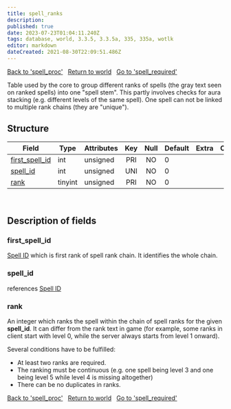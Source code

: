 ```yaml
---
title: spell_ranks
description:
published: true
date: 2023-07-23T01:04:11.240Z
tags: database, world, 3.3.5, 3.3.5a, 335, 335a, wotlk
editor: markdown
dateCreated: 2021-08-30T22:09:51.486Z
---
```


<a href="https://trinitycore.info/en/database/335/world/spell_proc" class="mt-5 v-btn v-btn--depressed v-btn--flat v-btn--outlined theme--light v-size--default darkblue--text text--lighten-3"><span class="v-btn__content"><i aria-hidden="true" class="v-icon notranslate v-icon--left mdi mdi-arrow-left theme--light"></i><span>Back to 'spell_proc'</span></span></a>&nbsp;&nbsp;&nbsp;<a href="https://trinitycore.info/en/database/335/world/home" class="mt-5 v-btn v-btn--depressed v-btn--flat v-btn--outlined theme--light v-size--default darkblue--text text--lighten-3"><span class="v-btn__content"><i aria-hidden="true" class="v-icon notranslate v-icon--left mdi mdi-home-outline theme--light"></i><span>Return to world</span></span></a>&nbsp;&nbsp;&nbsp;<a href="https://trinitycore.info/en/database/335/world/spell_required" class="mt-5 v-btn v-btn--depressed v-btn--flat v-btn--outlined theme--light v-size--default darkblue--text text--lighten-3"><span class="v-btn__content"><span>Go to 'spell_required'</span><i aria-hidden="true" class="v-icon notranslate v-icon--right mdi mdi-arrow-right theme--light"></i></span></a>

Table used by the core to group different ranks of spells (the gray text seen on ranked spells) into one "spell stem". This partly involves checks for aura stacking (e.g. different levels of the same spell). One spell can not be linked to multiple rank chains (they are "unique").

## Structure

| Field | Type | Attributes | Key | Null | Default | Extra | Comment |
| --- | --- | --- | :---: | :---: | --- | --- | --- |
| [first_spell_id](#first_spell_id) | int | unsigned | PRI | NO | 0 |  |  |
| [spell_id](#spell_id) | int | unsigned | UNI | NO | 0 |  |  |
| [rank](#rank) | tinyint | unsigned | PRI | NO | 0 |  |  |
&nbsp;
## Description of fields

### first_spell_id
[Spell ID](/files/DBC/335/spell#id) which is first rank of spell rank chain. It identifies the whole chain.
&nbsp;

### spell_id
references [Spell ID](/files/DBC/335/spell#id)
&nbsp;

### rank
An integer which ranks the spell within the chain of spell ranks for the given **spell_id**. It can differ from the rank text in game (for example, some ranks in client start with level 0, while the server always starts from level 1 onward).

Several conditions have to be fulfilled:
* At least two ranks are required.
* The ranking must be continuous (e.g. one spell being level 3 and one being level 5 while level 4 is missing altogether)
* There can be no duplicates in ranks.
&nbsp;

<a href="https://trinitycore.info/en/database/335/world/spell_proc" class="mt-5 v-btn v-btn--depressed v-btn--flat v-btn--outlined theme--light v-size--default darkblue--text text--lighten-3"><span class="v-btn__content"><i aria-hidden="true" class="v-icon notranslate v-icon--left mdi mdi-arrow-left theme--light"></i><span>Back to 'spell_proc'</span></span></a>&nbsp;&nbsp;&nbsp;<a href="https://trinitycore.info/en/database/335/world/home" class="mt-5 v-btn v-btn--depressed v-btn--flat v-btn--outlined theme--light v-size--default darkblue--text text--lighten-3"><span class="v-btn__content"><i aria-hidden="true" class="v-icon notranslate v-icon--left mdi mdi-home-outline theme--light"></i><span>Return to world</span></span></a>&nbsp;&nbsp;&nbsp;<a href="https://trinitycore.info/en/database/335/world/spell_required" class="mt-5 v-btn v-btn--depressed v-btn--flat v-btn--outlined theme--light v-size--default darkblue--text text--lighten-3"><span class="v-btn__content"><span>Go to 'spell_required'</span><i aria-hidden="true" class="v-icon notranslate v-icon--right mdi mdi-arrow-right theme--light"></i></span></a>
